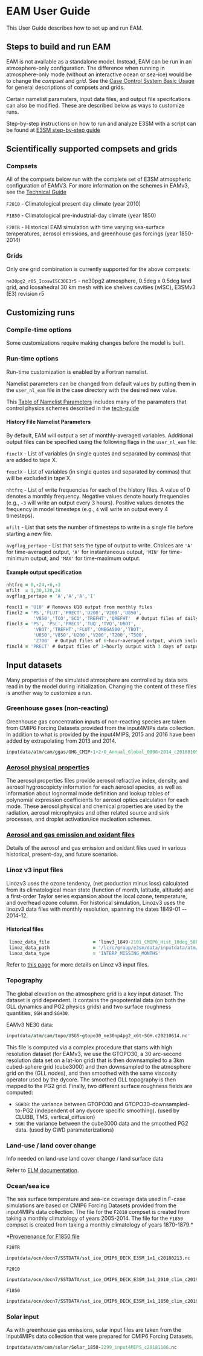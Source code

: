 
# EAM User Guide

This User Guide describes how to set up and run EAM.

## Steps to build and run EAM

EAM is not available as a standalone model.  Instead, EAM can be run in an atmosphere-only configuration.
The difference when running in atmosphere-only mode (without an interactive ocean or sea-ice) would be to
change the *compset* and *grid*.
See the
[Case Control System Basic Usage](https://esmci.github.io/cime/versions/master/html/users_guide/index.html#case-control-system-part-1-basic-usage) for general descriptions of compsets and grids.

Certain namelist paramaters, input data files, and output file specifcations can also be modified.
These are described below as ways to customize runs.

Step-by-step instructions on how to run and analyze E3SM with a script can be found at
[E3SM step-by-step guide](https://docs.e3sm.org/running-e3sm-guide/)

## Scientifically supported compsets and grids

### Compsets

All of the compsets below run with the complete set of E3SM atmospheric configuration of EAMV3. For more information on the schemes in EAMv3, see the [Technical Guide](../tech-guide/index.md)

`F2010` - Climatological present day climate (year 2010)

`F1850` - Climatological pre-industrial-day climate (year 1850)

`F20TR` - Historical EAM simulation with time varying sea-surface temperatures, aerosol emissions, and greenhouse gas forcings (year 1850-2014)

### Grids

Only one grid combination is currently supported for the above compsets:

`ne30pg2_r05_IcoswISC30E3r5` - ne30pg2 atmosphere, 0.5deg x 0.5deg land grid, and Icosahedral 30 km mesh with ice shelves cavities (wISC), E3SMv3 (E3) revision r5

## Customizing runs

### Compile-time options

Some customizations require making changes before the model is built.

### Run-time options

Run-time customization is enabled by a Fortran namelist.

Namelist parameters can be changed from default values by putting them in the `user_nl_eam` file in the case directory
with the desired new value.

This [Table of Namelist Parameters](namelist_parameters.md) includes many of the paramaters that control
physics schemes described in the [tech-guide](../tech-guide/index.md)

#### History File Namelist Parameters

By default, EAM will output a set of monthly-averaged variables. Additional output files can be specified using the following flags in the `user_nl_eam` file:

`finclX` - List of variables (in single quotes and separated by commas) that are added to tape X.

`fexclX` - List of variables (in single quotes and separated by commas) that will be excluded in tape X.

`nhtfrq` - List of write frequencies for each of the history files. A value of 0 denotes a monthly frequency. Negative values denote hourly frequencies (e.g., `-3` will write an output every 3 hours). Positive values denotes the frequency in model timesteps (e.g., `4` will write an output every 4 timesteps).

`mfilt` - List that sets the number of timesteps to write in a single file before starting a new file.

`avgflag_pertape` - List that sets the type of output to write. Choices are `'A'` for time-averaged output, `'A'` for instantaneous output, `'MIN'` for time-minimum output, and `'MAX'` for time-maximum output.

#### Example output specification

```fortran
nhtfrq = 0,-24,-6,-3
mfilt  = 1,30,120,24
avgflag_pertape = 'A','A','A','I'

fexcl1 = 'U10' # Removes U10 output from monthly files
fincl2 = 'PS','FLUT','PRECT','U200','V200','U850',
          'V850','TCO','SCO','TREFHT','QREFHT'  # Output files of daily-averaged output, which includes 30 days of output in each file
fincl3 = 'PS', 'PSL','PRECT','TUQ','TVQ','UBOT',
          'VBOT','TREFHT','FLUT','OMEGA500','TBOT',
          'U850','V850','U200','V200','T200','T500',
          'Z700'  # Output files of 6-hour-averaged output, which includes 30 days of output in each file
fincl4 = 'PRECT' # Output files of 3-hourly output with 3 days of output in every file
```

## Input datasets

Many properties of the simulated atmosphere are controlled by data sets read in by the model during initialization.
Changing the content of these files is another way to customize a run.

### Greenhouse gases (non-reacting)

Greenhouse gas concentration inputs of non-reacting species are taken from CMIP6 Forcing Datasets provided from the input4MIPs data collection. In addition to what is provided by the input4MIPS, 2015 and 2016 have been added by extrapolating from 2013 and 2014.

```fortran
inputdata/atm/cam/ggas/GHG_CMIP-1-2-0_Annual_Global_0000-2014_c20180105.nc
```

### [Aerosol physical properties](aerosol_phys_prop.md)

The aerosol properties files provide aerosol refractive index, density, and aerosol hygroscopicty information for
each aerosol species, as well as information about lognormal mode definition and lookup tables of polynomial
expression coefficients for aerosol optics calculation for each mode. These aerosol physical and chemical properties
are used by the radiation, aerosol microphysics and other related source and sink processes, and droplet
activation/ice nucleation schemes.

### [Aerosol and gas emission and oxidant files](emission_oxidant_files.md)

Details of the aerosol and gas emission and oxidant files used in various historical, present-day, and future scenarios.

### Linoz v3 input files

Linozv3 uses the ozone tendency, (net production minus loss) calculated from its climatological mean state (function of month, latitude, altitude) and a first-order Taylor series expansion about the local ozone, temperature, and overhead ozone column. For historical simulation, Linozv3 uses the linozv3 data files with monthly resolution, spanning the dates 1849-01 -- 2014-12.

#### Historical files

```fortran
 linoz_data_file                = ‘linv3_1849-2101_CMIP6_Hist_10deg_58km_c20231207.nc’
 linoz_data_path                = '/lcrc/group/e3sm/data/inputdata/atm/cam/chem/trop_mozart/ub'
 linoz_data_type                = 'INTERP_MISSING_MONTHS'
```

Refer to [this page](https://acme-climate.atlassian.net/wiki/spaces/DOC/pages/3764486280/Production+of+the+Linoz+v3+data) for more details on Linoz v3 input files.

### Topography

The global elevation on the atmosphere grid is a key input dataset.  The dataset is grid dependent. It contains the geopotential data (on both the GLL dynamics and PG2 physics grids) and two surface roughness quantities, `SGH` and `SGH30`.

EAMv3 NE30 data:

```fortran
inputdata/atm/cam/topo/USGS-gtopo30_ne30np4pg2_x6t-SGH.c20210614.nc'
```

This file is computed via a complex procedure that starts with high resolution dataset (for EAMv3, we use the GTOPO30, a 30 arc-second resolution data set on a lat-lon grid) that is then downsampled to a 3km cubed-sphere grid (cube3000) and then downsampled to the atmosphere  grid on the (GLL nodes), and then smoothed with the same viscosity operator used by the dycore. The smoothed GLL topography is then mapped to the PG2 grid. Finally, two different surface roughness fields are computed:

- `SGH30`: the variance between GTOPO30 and GTOPO30-downsampled-to-PG2 (independent of any dycore specific smoothing).     (used by CLUBB, TMS, vertical_diffusion)
- `SGH`:  the variance between the cube3000 data and the smoothed PG2 data.  (used by GWD parameterizations)

### Land-use / land cover change

Info needed on land-use land cover change / land surface data

Refer to [ELM documentation](https://docs.e3sm.org/E3SM/ELM/).

### Ocean/sea ice

The sea surface temperature and sea-ice coverage data used in F-case simulations are based on CMIP6 Forcing Datasets provided from the input4MIPs data collection. The file for the `F2010` compset is created from taking a monthly climatology of years 2005-2014. The file for the `F1850` compset is created from taking a monthly climatology of years 1870-1879.*

*[Provenenance for F1850 file](https://acme-climate.atlassian.net/wiki/spaces/ATM/pages/201525378/Provenance+for+CMIP6+DECK+SST+Sea-Ice+input+data+for+E3SM)

`F20TR`

```fortran
inputdata/ocn/docn7/SSTDATA/sst_ice_CMIP6_DECK_E3SM_1x1_c20180213.nc
```

`F2010`

```fortran
inputdata/ocn/docn7/SSTDATA/sst_ice_CMIP6_DECK_E3SM_1x1_2010_clim_c20190821.nc 
```

`F1850`

```fortran
inputdata/ocn/docn7/SSTDATA/sst_ice_CMIP6_DECK_E3SM_1x1_1850_clim_c20190125.nc
```

### Solar input

As with greenhouse gas emissions, solar input files are taken from the input4MIPs data collection that were prepared for CMIP6 Forcing Datasets.

```fortran
inputdata/atm/cam/solar/Solar_1850-2299_input4MIPS_c20181106.nc
```
